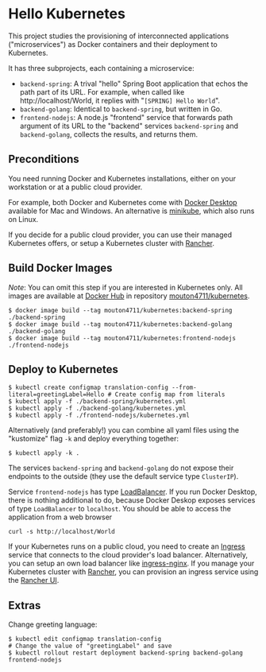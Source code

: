 # Hello Kubernetes

This project studies the provisioning of interconnected applications ("microservices") as Docker containers and their deployment to Kubernetes.
 
It has three subprojects, each containing a microservice:
* `backend-spring`: A trival "hello" Spring Boot application that echos the path part of its URL. For example, when called like http://localhost/World, it replies with "`[SPRING] Hello World`".
* `backend-golang`: Identical to `backend-spring`, but written in Go.
* `frontend-nodejs`: A node.js "frontend" service that forwards path argument of its URL to the "backend" services `backend-spring` and `backend-golang`, collects the results, and returns them.

## Preconditions
You need running Docker and Kubernetes installations, either on your workstation or at a public cloud provider.

For example, both Docker and Kubernetes come with [Docker Desktop](https://www.docker.com/products/docker-desktop) available for Mac and Windows.
An alternative is [minikube](https://kubernetes.io/docs/setup/learning-environment/minikube/), which also runs on Linux.

If you decide for a public cloud provider, you can use their managed Kubernetes offers, or setup a Kubernetes cluster with [Rancher](https://rancher.com/). 

## Build Docker Images
_Note_: You can omit this step if you are interested in Kubernetes only.
All images are available at [Docker Hub](https://hub.docker.com/) in repository [mouton4711/kubernetes](https://hub.docker.com/repository/docker/mouton4711/kubernetes).

```shell script
$ docker image build --tag mouton4711/kubernetes:backend-spring ./backend-spring
$ docker image build --tag mouton4711/kubernetes:backend-golang ./backend-golang
$ docker image build --tag mouton4711/kubernetes:frontend-nodejs ./frontend-nodejs
```

## Deploy to Kubernetes
```shell script
$ kubectl create configmap translation-config --from-literal=greetingLabel=Hello # Create config map from literals
$ kubectl apply -f ./backend-spring/kubernetes.yml
$ kubectl apply -f ./backend-golang/kubernetes.yml
$ kubectl apply -f ./frontend-nodejs/kubernetes.yml
```
Alternatively (and preferably!) you can combine all yaml files using the "kustomize" flag `-k` and deploy everything together:
```shell script
$ kubectl apply -k .
```

The services `backend-spring` and `backend-golang` do not expose their endpoints to the outside (they use the default service type `ClusterIP`).

Service `frontend-nodejs` has type [LoadBalancer](https://kubernetes.io/docs/concepts/services-networking/service/#loadbalancer).
If you run Docker Desktop, there is nothing additional to do, because Docker Deskop exposes services of type `LoadBalancer` to `localhost`.
You should be able to access the application from a web browser  
```
curl -s http://localhost/World
```
If your Kubernetes runs on a public cloud, you need to create an [Ingress](https://kubernetes.io/docs/concepts/services-networking/ingress/) service
that connects to the cloud provider's load balancer. Alternatively, you can setup an own load balancer like [ingress-nginx](https://github.com/kubernetes/ingress-nginx).
If you manage your Kubernetes cluster with [Rancher](https://rancher.com/), you can provision an ingress service using the [Rancher UI](https://rancher.com/docs/rancher/v2.x/en/k8s-in-rancher/load-balancers-and-ingress/ingress/).  

## Extras
Change greeting language:
```
$ kubectl edit configmap translation-config
# Change the value of "greetingLabel" and save
$ kubectl rollout restart deployment backend-spring backend-golang frontend-nodejs
```
